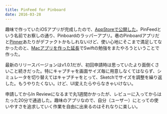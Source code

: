 ```yaml
---
title: PinFeed for Pinboard
date: 2016-03-28
---
```


趣味で作っていたiOSアプリが完成したので、[AppStoreで公開した](https://itunes.apple.com/app/id1090705533)。PinFeedという名前でお察しの通り、Pinboardのラッパーアプリ。巷のPinboardアプリだと[Pinner](http://pinnerapp.net/)あたりがデファクトかもしれないけど、使い心地にそこまで満足してなかったのと、[Macアプリを作った延長](/posts/2015/webponize-is-released/)でSwiftの勉強をまたやろうということで作った。

最新のリリースバージョンはv1.0.1だが、初回申請時は思っていたより面倒くさいこと続きだった。特にキャプチャを画面サイズ毎に用意しなくてはならず、シミュレータを切り替えてはキャプチャをとって、Sketchでサイズを調整を繰り返した。もうやりたくない。けど、UI変えたらやらなきゃいけない。

申請してからIn Reviewになるまで丸1週間かかったが、レビューに入ってからはたった20分で通過した。趣味のアプリなので、自分（ユーザー）にとっての使いやすさを追求していく作業を自由に出来るのはそれなりに楽しい。
